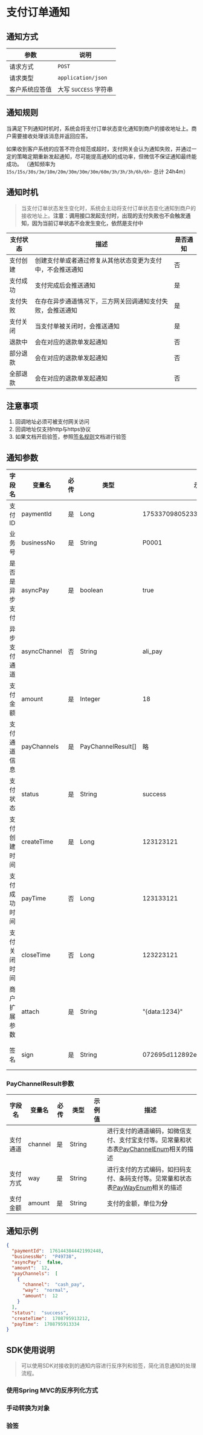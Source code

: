 # 支付订单通知

## 通知方式

| 参数      | 说明                 |
|---------|--------------------|
| 请求方式    | `POST`             |
| 请求类型    | `application/json` |
| 客户系统应答值 | 大写 `SUCCESS` 字符串   |


## 通知规则
当满足下列通知时机时，系统会将支付订单状态变化通知到商户的接收地址上。商户需要接收处理该消息并返回应答。

如果收到客户系统的应答不符合规范或超时，支付网关会认为通知失败，并通过一定的策略定期重新发起通知，尽可能提高通知的成功率，但微信不保证通知最终能成功。
（通知频率为`15s/15s/30s/3m/10m/20m/30m/30m/30m/60m/3h/3h/3h/6h/6h`- 总计 24h4m）


## 通知时机
> 当支付订单状态发生变化时，系统会主动将支付订单状态变化通知到商户的接收地址上。**注意：调用接口发起支付时，出现的支付失败也不会触发通知，因为当前订单状态不会发生变化，依然是支付中**

| 支付状态 | 描述                            | 是否通知 |
|------|-------------------------------|------|
| 支付创建 | 创建支付单或者通过修复从其他状态变更为支付中，不会推送通知 | 否    |
| 支付成功 | 支付完成后会推送通知                    | 是    |
| 支付失败 | 在存在异步通道情况下，三方网关回调通知支付失败，会推送通知 | 是    |
| 支付关闭 | 当支付单被关闭时，会推送通知                | 是    |
| 退款中  | 会在对应的退款单发起通知                  | 否    |
| 部分退款 | 会在对应的退款单发起通知                  | 否    |
| 全部退款 | 会在对应的退款单发起通知                  | 否    |


## 注意事项
1. 回调地址必须可被支付网关访问
2. 回调地址仅支持http与https协议
3. 如果文档开启验签，参照[签名规则](../overview/签名规则.md)文档进行验签

## 通知参数

| 字段名<img width=70/> | 变量名       | 必传 | 类型               | 示例值                           | 描述                                                         |
| --------------------- | ------------ | ---- | ------------------ | -------------------------------- | ------------------------------------------------------------ |
| 支付ID                | paymentId    | 是   | Long               | 1753370980523384832              | 这次支付单的唯一标示                                         |
| 业务号                | businessNo   | 是   | String             | P0001                            | 支付时客户系统传输的业务编码                                 |
| 是否是异步支付        | asyncPay     | 是   | boolean            | true                             | 本次支付中是否存在异步支付通道                               |
| 异步支付通道          | asyncChannel | 否   | String             | ali_pay                          | 支付的通道编码，如微信支付、支付宝支付等。见常量和状态表[PayChannelEnum](/single/guides/other/常量和状态表.md#支付通道-paychannelenum)相关的描述 |
| 支付金额              | amount       | 是   | Integer            | 18                               | 支付的金额，单位为**分**                                     |
| 支付通道信息          | payChannels  | 是   | PayChannelResult[] | 略                               | 见下方`PayChannelResult`参数介绍                             |
| 支付状态              | status       | 是   | String             | success                          | 见常量和状态表[PayStatusEnum](/single/guides/other/常量和状态表.md#支付状态-paystatusenum)相关的描述 |
| 支付创建时间          | createTime   | 是   | Long               | 123123121                        | 使用时间戳(秒级)                                             |
| 支付成功时间          | payTime      | 否   | Long               | 123133121                        | 使用时间戳(秒级)                                             |
| 支付关闭时间          | closeTime    | 否   | Long               | 123223121                        | 使用时间戳(秒级)                                             |
| 商户扩展参数          | attach       | 是   | String             | "{data:1234}"                    | 回调时会原样返回                                             |
| 签名                  | sign         | 是   | String             | 072695d112892e382a7093b81e6a52af | 如果在后台系统中开启验签选项后必填                           |

### PayChannelResult参数

| 字段名<img width=70/> | 变量名  | 必传 | 类型   | 示例值 | 描述                                                         |
| --------------------- | ------- | ---- | ------ | ------ | ------------------------------------------------------------ |
| 支付通道              | channel | 是   | String |        | 进行支付的通道编码，如微信支付、支付宝支付等。见常量和状态表[PayChannelEnum](/single/guides/other/常量和状态表.md#支付通道-paychannelenum)相关的描述 |
| 支付方式              | way     | 是   | String |        | 进行支付的方式编码，如扫码支付、条码支付等。见常量和状态表[PayWayEnum](/single/guides/other/常量和状态表.md#支付方式-paywayenum)相关的描述 |
| 支付金额              | amount  | 是   | String |        | 支付的金额，单位为**分**                                     |

## 通知示例

```json
{
  "paymentId":  1761443844421992448,
  "businessNo":  "P49738",
  "asyncPay":  false,
  "amount":  12,
  "payChannels":  [
    {
      "channel":  "cash_pay",
      "way":  "normal",
      "amount":  12
    }
  ],
  "status":  "success",
  "createTime":  1708795913212,
  "payTime":  1708795913334
}
```

## SDK使用说明
> 可以使用SDK对接收到的通知内容进行反序列和验签，简化消息通知的处理流程。

### 使用Spring MVC的反序列化方式

### 手动转换为对象

### 验签
